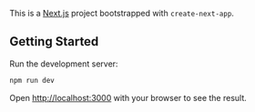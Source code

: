 This is a [Next.js](https://nextjs.org/) project bootstrapped with `create-next-app`.

## Getting Started

Run the development server:

```bash
npm run dev
```

Open [http://localhost:3000](http://localhost:3000) with your browser to see the result.

